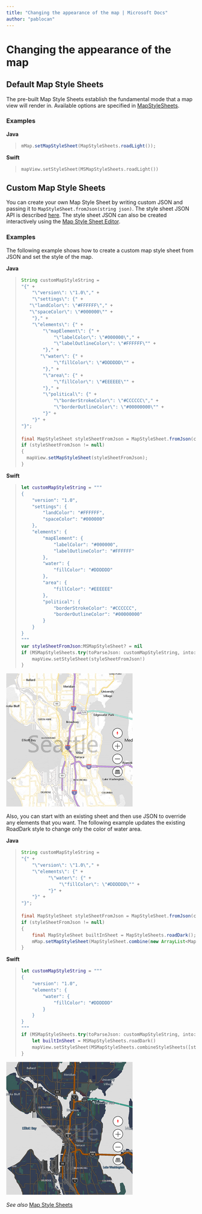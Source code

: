 ```yaml
---
title: "Changing the appearance of the map | Microsoft Docs"
author: "pablocan"
---
```


# Changing the appearance of the map

## Default Map Style Sheets

The pre-built Map Style Sheets establish the fundamental mode that a map view will render in.  Available options are specified in [MapStyleSheets](../map-control-api/MapStyleSheets-class.md).

### Examples

**Java**

>```java
> mMap.setMapStyleSheet(MapStyleSheets.roadLight());
>```

**Swift**

>```swift
> mapView.setStyleSheet(MSMapStyleSheets.roadLight())
>```

## Custom Map Style Sheets

You can create your own Map Style Sheet by writing custom JSON and passing it to `MapStyleSheet.fromJson(string json)`. The style sheet JSON API is described [here](https://docs.microsoft.com/windows/uwp/maps-and-location/elements-of-map-style-sheet). The style sheet JSON can also be created interactively using the [Map Style Sheet Editor](https://www.microsoft.com/p/map-style-sheet-editor/9nbhtcjt72ft).

### Examples

The following example shows how to create a custom map style sheet from JSON and set the style of the map.

**Java**

>```java
> String customMapStyleString = 
> "{" +
>     "\"version\": \"1.0\"," +
>     "\"settings\": {" +
>    "\"landColor\": \"#FFFFFF\"," +
>    "\"spaceColor\": \"#000000\"" +
>     "}," +
>     "\"elements\": {" +
>         "\"mapElement\": {" +
>             "\"labelColor\": \"#000000\"," +
>             "\"labelOutlineColor\": \"#FFFFFF\"" +
>         "}," +
>        "\"water\": {" +
>             "\"fillColor\": \"#DDDDDD\"" +
>         "}," +
>         "\"area\": {" +
>             "\"fillColor\": \"#EEEEEE\"" +
>         "}," +
>         "\"political\": {" +
>             "\"borderStrokeColor\": \"#CCCCCC\"," +
>             "\"borderOutlineColor\": \"#00000000\"" +
>         "}" +
>     "}" +
> "}";
>
> final MapStyleSheet styleSheetFromJson = MapStyleSheet.fromJson(customMapStyleString);
> if (styleSheetFromJson != null) 
> {
>   mapView.setMapStyleSheet(styleSheetFromJson);
> }
>```

**Swift**

>```swift
> let customMapStyleString = """
> {
>     "version": "1.0",
>     "settings": {
>         "landColor": "#FFFFFF",
>         "spaceColor": "#000000"
>     },
>     "elements": {
>         "mapElement": {
>             "labelColor": "#000000",
>             "labelOutlineColor": "#FFFFFF"
>         },
>         "water": {
>             "fillColor": "#DDDDDD"
>         },
>         "area": {
>             "fillColor": "#EEEEEE"
>         },
>         "political": {
>             "borderStrokeColor": "#CCCCCC",
>             "borderOutlineColor": "#00000000"
>         }
>     }
> }
> """
> var styleSheetFromJson:MSMapStyleSheet? = nil
> if (MSMapStyleSheets.try(toParseJson: customMapStyleString, into:&styleSheetFromJson)) {
>     mapView.setStyleSheet(styleSheetFromJson!)
> }
>```

![Custom map style 1](media/change-map-styles-custom01.png)

Also, you can start with an existing sheet and then use JSON to override any elements that you want. The following example updates the existing RoadDark style to change only the color of water area. 

**Java**

>```java
> String customMapStyleString = 
> "{" +
>     "\"version\": \"1.0\"," +
>     "\"elements\": {" +
>           "\"water\": {" +
>               "\"fillColor\": \"#DDDDDD\"" +
>           "}" +
>     "}" +
> "}";
>
> final MapStyleSheet styleSheetFromJson = MapStyleSheet.fromJson(customMapStyleString);
> if (styleSheetFromJson != null) 
> {
>     final MapStyleSheet builtInSheet = MapStyleSheets.roadDark();
>     mMap.setMapStyleSheet(MapStyleSheet.combine(new ArrayList<MapStyleSheet>() {{ add(styleSheetFromJson); > add(builtInSheet); }}));
> }
>```

**Swift**

>```swift
> let customMapStyleString = """
> {
>     "version": "1.0",
>     "elements": {
>         "water": {
>             "fillColor": "#DDDDDD"
>         }
>     }
> }
> """
> if (MSMapStyleSheets.try(toParseJson: customMapStyleString, into:&styleSheetFromJson)) {
>     let builtInSheet = MSMapStyleSheets.roadDark()
>     mapView.setStyleSheet(MSMapStyleSheets.combineStyleSheets([styleSheetFromJson, builtInSheet]))
> }
>```

![Custom Map style 2](media/change-map-styles-custom02.png)

_See also_
[Map Style Sheets](map-styles-sheets.md)
